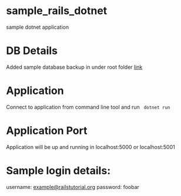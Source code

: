 # sample_rails_dotnet
sample dotnet application 
# DB Details
Added sample database backup in under root folder
[link](https://github.com/sai-10832648/sample_rails_dotnet/blob/main/dump_2025-09-05_11_20_36.sql.gz)
# Application 
Connect to application from command line tool and run 
``` dotnet run```
# Application Port
Application will be up and running in localhost:5000 or localhost:5001
# Sample login details: 
username: example@railstutorial.org
password: foobar
